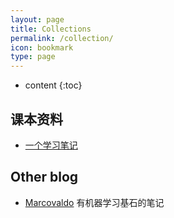 ```yaml
---
layout: page
title: Collections
permalink: /collection/
icon: bookmark
type: page
---
```


* content
{:toc}

## 课本资料

* [一个学习笔记](https://github.com/CyC2018/Interview-Notebook)

## Other blog

* [Marcovaldo](https://marcovaldong.github.io)
	有机器学习基石的笔记

